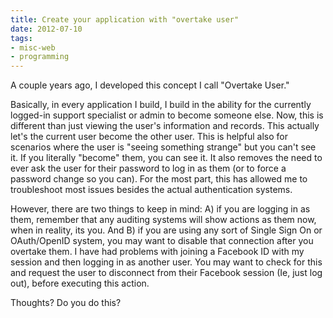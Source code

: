 ```yaml
---
title: Create your application with "overtake user"
date: 2012-07-10
tags:
- misc-web
- programming
---
```

A couple years ago, I developed this concept I call "Overtake User."  

<!--more-->

Basically, in every application I build, I build in the ability for the currently logged-in support specialist or admin to become someone else.  Now, this is different than just viewing the user's information and records.  This actually let's the current user become the other user.  This is helpful also for scenarios where the user is "seeing something strange" but you can't see it.  If you literally "become" them, you can see it. It also removes the need to ever ask the user for their password to log in as them (or to force a password change so you can).  For the most part, this has allowed me to troubleshoot most issues besides the actual authentication systems.

However, there are two things to keep in mind: A) if you are logging in as them, remember that any auditing systems will show actions as them now, when in reality, its you.  And B) if you are using any sort of Single Sign On or OAuth/OpenID system, you may want to disable that connection after you overtake them.  I have had problems with joining a Facebook ID with my session and then logging in as another user.  You may want to check for this and request the user to disconnect from their Facebook session (Ie, just log out), before executing this action.

Thoughts?  Do you do this?
